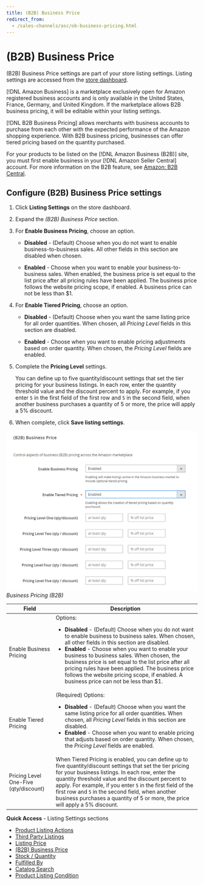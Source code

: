```yaml
---
title: (B2B) Business Price
redirect_from:
  - /sales-channels/asc/ob-business-pricing.html
---
```


# (B2B) Business Price

(B2B) Business Price settings are part of your store listing settings. Listing settings are accessed from the [store dashboard](./amazon-store-dashboard.md).

[!DNL Amazon Business] is a marketplace exclusively open for Amazon registered business accounts and is only available in the United States, France, Germany, and United Kingdom. If the marketplace allows B2B business pricing, it will be editable within your listing settings.

[!DNL B2B Business Pricing] allows merchants with business accounts to purchase from each other with the expected performance of the Amazon shopping experience. With B2B business pricing, businesses can offer tiered pricing based on the quantity purchased.

For your products to be listed on the [!DNL Amazon Business (B2B)] site, you must first enable business in your [!DNL Amazon Seller Central] account. For more information on the B2B feature, see [Amazon: B2B Central][1].

## Configure (B2B) Business Price settings

1. Click **Listing Settings** on the store dashboard.

1. Expand the _(B2B) Business Price_ section.

1. For **Enable Business Pricing**, choose an option.

   - **Disabled** - (Default) Choose when you do not want to enable business-to-business sales. All other fields in this section are disabled when chosen.

   - **Enabled** - Choose when you want to enable your business-to-business sales. When enabled, the business price is set equal to the list price after all pricing rules have been applied. The business price follows the website pricing scope, if enabled. A business price can not be less than $1.

1. For **Enable Tiered Pricing**, choose an option.

   - **Disabled** - (Default) Choose when you want the same listing price for all order quantities. When chosen, all _Pricing Level_ fields in this section are disabled.

   - **Enabled** - Choose when you want to enable pricing adjustments based on order quantity. When chosen, the _Pricing Level_ fields are enabled.

1. Complete the **Pricing Level** settings.

   You can define up to five quantity/discount settings that set the tier pricing for your business listings. In each row, enter the quantity threshold value and the discount percent to apply. For example, if you enter `5` in the first field of the first row and `5` in the second field, when another business purchases a quantity of 5 or more, the price will apply a 5% discount.

1. When complete, click **Save listing settings**.

![](assets/amazon-business-pricing.png)
_Business Pricing (B2B)_

|Field |Description|
|--- |--- |
|Enable Business Pricing|Options: <ul><li>**Disabled** - (Default) Choose when you do not want to enable business to business sales. When chosen, all other fields in this section are disabled.</li><li>**Enabled** - Choose when you want to enable your business to business sales. When chosen, the business price is set equal to the list price after all pricing rules have been applied. The business price follows the website pricing scope, if enabled. A business price can not be less than $1.</li></ul> |
|Enable Tiered Pricing|(Required) Options: <ul><li>**Disabled** - (Default) Choose when you want the same listing price for all order quantities. When chosen, all _Pricing Level_ fields in this section are disabled.</li><li>**Enabled** - Choose when you want to enable pricing that adjusts based on order quantity. When chosen, the _Pricing Level_ fields are enabled.</li></ul> |
|Pricing Level One-Five (qty/discount)|When Tiered Pricing is enabled, you can define up to five quantity/discount settings that set the tier pricing for your business listings. In each row, enter the quantity threshold value and the discount percent to apply. For example, if you enter `5` in the first field of the first row and `5` in the second field, when another business purchases a quantity of 5 or more, the price will apply a 5% discount. |

**Quick Access** - Listing Settings sections

- [Product Listing Actions](./product-listing-actions.md)
- [Third Party Listings](./third-party-listing-settings.md)
- [Listing Price](./listing-price.md)
- [(B2B) Business Price](./business-pricing.md)
- [Stock / Quantity](./stock-quantity.md)
- [Fulfilled By](./fulfilled-by.md)
- [Catalog Search](./catalog-search.md)
- [Product Listing Condition](./product-listing-condition.md)

[1]: https://sellercentral.amazon.com/gp/help/G202161480/"target="_blank

